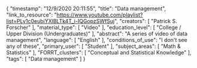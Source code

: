 {
    "timestamp": "12/9/2020 20:11:55",
    "title": "Data management",
    "link_to_resource": "https://www.youtube.com/playlist?list=PLy1c0eubiYXlBLTk4T_i-IQGopzSWfSuj",
    "creators": [
        "Patrick S. Forscher"
    ],
    "material_type": [
        "Video"
    ],
    "education_level": [
        "College / Upper Division (Undergraduates)"
    ],
    "abstract": "A series of video of data management",
    "language": [
        "English"
    ],
    "conditions_of_use": "I don't see any of these",
    "primary_user": [
        "Student"
    ],
    "subject_areas": [
        "Math & Statistics"
    ],
    "FORRT_clusters": [
        "Conceptual and Statistical Knowledge"
    ],
    "tags": [
        "Data management"
    ]
}